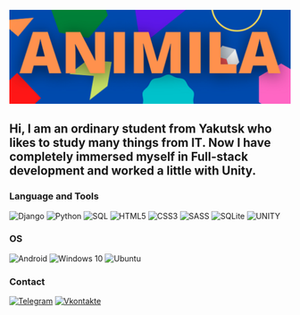 [![Animila GitHub Banner](./assets/ANIMILA.png)](https://animila.pythonanywhere.com/)

## Hi, I am an ordinary student from Yakutsk who likes to study many things from IT. Now I have completely immersed myself in Full-stack development and worked a little with Unity.

### Language and Tools
![Django](https://img.shields.io/badge/Django-092E20?style=for-the-badge&logo=django&logoColor=white)
![Python](https://img.shields.io/badge/Python-14354C?style=for-the-badge&logo=python&logoColor=white)
![SQL](https://img.shields.io/badge/MySQL-00000F?style=for-the-badge&logo=mysql&logoColor=white)
![HTML5](https://img.shields.io/badge/HTML5-E34F26?style=for-the-badge&logo=html5&logoColor=white)
![CSS3](https://img.shields.io/badge/CSS3-1572B6?style=for-the-badge&logo=css3&logoColor=white)
![SASS](https://img.shields.io/badge/Sass-CC6699?style=for-the-badge&logo=sass&logoColor=white)
![SQLite](https://img.shields.io/badge/SQLite-07405E?style=for-the-badge&logo=sqlite&logoColor=white)
![UNITY](https://img.shields.io/badge/Unity-100000?style=for-the-badge&logo=unity&logoColor=white)

### OS
![Android](https://img.shields.io/badge/Android-3DDC84?style=for-the-badge&logo=android&logoColor=white)
![Windows 10](https://img.shields.io/badge/Windows-0078D6?style=for-the-badge&logo=windows&logoColor=white)
![Ubuntu](https://img.shields.io/badge/Ubuntu-E95420?style=for-the-badge&logo=ubuntu&logoColor=white)

### Contact
[![Telegram](https://img.shields.io/badge/Telegram-2CA5E0?style=for-the-badge&logo=telegram&logoColor=white)](https://t.me/doctor_kirit)
[![Vkontakte](https://img.shields.io/badge/-Vkontakte-090909?style=for-the-badge&logo=Vk&logoColor=4F7DB3)](https://vk.com/doctor_kirit)
